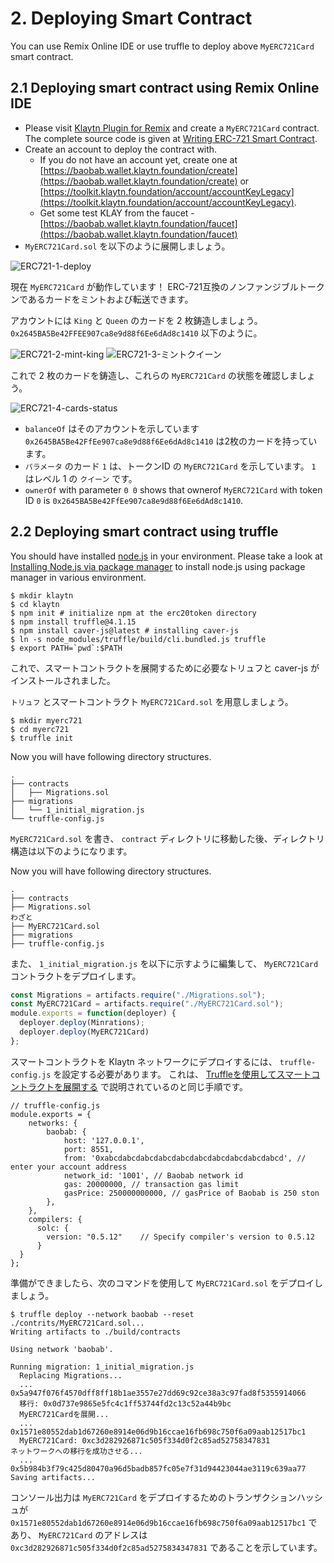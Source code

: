 # 2. Deploying Smart Contract

You can use Remix Online IDE or use truffle to deploy above `MyERC721Card` smart contract.

## 2.1 Deploying smart contract using Remix Online IDE <a id="2-1-deploying-smart-contract-using-klaytn-ide"></a>

* Please visit [Klaytn Plugin for Remix](https://ide.klaytn.foundation) and create a `MyERC721Card` contract. The complete source code is given at [Writing ERC-721 Smart Contract](1-erc721.md).
* Create an account to deploy the contract with.
  * If you do not have an account yet, create one at [https://baobab.wallet.klaytn.foundation/create](https://baobab.wallet.klaytn.foundation/create) or [https://toolkit.klaytn.foundation/account/accountKeyLegacy](https://toolkit.klaytn.foundation/account/accountKeyLegacy).
  * Get some test KLAY from the faucet - [https://baobab.wallet.klaytn.foundation/faucet](https://baobab.wallet.klaytn.foundation/faucet)
* `MyERC721Card.sol` を以下のように展開しましょう。

![ERC721-1-deploy](images/erc721-1-deploy.png)

現在 `MyERC721Card` が動作しています！ ERC-721互換のノンファンジブルトークンであるカードをミントおよび転送できます。

アカウントには `King` と `Queen` のカードを 2 枚鋳造しましょう。 `0x2645BA5Be42FFEE907ca8e9d88f6Ee6dAd8c1410` 以下のように。

![ERC721-2-mint-king](images/erc721-2-mint-king.png) ![ERC721-3-ミントクイーン](images/erc721-3-mint-queen.png)

これで 2 枚のカードを鋳造し、これらの `MyERC721Card` の状態を確認しましょう。

![ERC721-4-cards-status](images/erc721-4-cards-status.png)

* `balanceOf` はそのアカウントを示しています `0x2645BA5Be42FfEe907ca8e9d88f6Ee6dAd8c1410` は2枚のカードを持っています。
* `パラメータ` のカード `1` は、トークンID の `MyERC721Card` を示しています。 `1` はレベル 1 の `クイーン` です。
* `ownerOf` with parameter `0 0` shows that ownerof `MyERC721Card` with token ID `0` is `0x2645BA5Be42FfEe907ca8e9d88f6Ee6dAd8c1410`.

## 2.2 Deploying smart contract using truffle <a href="#2-2-deploying-smart-contract-using-truffle" id="2-2-deploying-smart-contract-using-truffle"></a>

You should have installed [node.js](https://nodejs.org/) in your environment. Please take a look at [Installing Node.js via package manager](https://nodejs.org/en/download/package-manager/) to install node.js using package manager in various environment.

```
$ mkdir klaytn
$ cd klaytn
$ npm init # initialize npm at the erc20token directory
$ npm install truffle@4.1.15
$ npm install caver-js@latest # installing caver-js
$ ln -s node_modules/truffle/build/cli.bundled.js truffle
$ export PATH=`pwd`:$PATH
```

これで、スマートコントラクトを展開するために必要なトリュフと caver-js がインストールされました。

`トリュフ` とスマートコントラクト `MyERC721Card.sol` を用意しましょう。

```
$ mkdir myerc721
$ cd myerc721
$ truffle init
```

Now you will have following directory structures.

```
.
├── contracts
│   ├── Migrations.sol
├── migrations
│   └── 1_initial_migration.js
└── truffle-config.js
```

`MyERC721Card.sol` を書き、 `contract` ディレクトリに移動した後、ディレクトリ構造は以下のようになります。

Now you will have following directory structures.

```
.
├── contracts
├── Migrations.sol
わざと
├── MyERC721Card.sol
├── migrations
├── truffle-config.js
```

また、 `1_initial_migration.js` を以下に示すように編集して、 `MyERC721Card` コントラクトをデプロイします。

```javascript
const Migrations = artifacts.require("./Migrations.sol");
const MyERC721Card = artifacts.require("./MyERC721Card.sol");
module.exports = function(deployer) {
  deployer.deploy(Minrations);
  deployer.deploy(MyERC721Card)
};
```

スマートコントラクトを Klaytn ネットワークにデプロイするには、 `truffle-config.js` を設定する必要があります。 これは、 [Truffleを使用してスマートコントラクトを展開する](../../../getting-started/quick-start/deploy-a-smart-contract.md#deploying-a-smart-contract-using-truffle) で説明されているのと同じ手順です。

```
// truffle-config.js
module.exports = {
    networks: {
        baobab: {
            host: '127.0.0.1',
            port: 8551,
            from: '0xabcdabcdabcdabcdabcdabcdabcdabcdabcdabcd', // enter your account address
            network_id: '1001', // Baobab network id
            gas: 20000000, // transaction gas limit
            gasPrice: 250000000000, // gasPrice of Baobab is 250 ston
        },
    },
    compilers: {
      solc: {
        version: "0.5.12"    // Specify compiler's version to 0.5.12
      }
  }
};
```

準備ができましたら、次のコマンドを使用して `MyERC721Card.sol` をデプロイしましょう。

```
$ truffle deploy --network baobab --reset
./contrits/MyERC721Card.sol...
Writing artifacts to ./build/contracts

Using network 'baobab'.

Running migration: 1_initial_migration.js
  Replacing Migrations...
  ... 0x5a947f076f4570dff8ff18b1ae3557e27dd69c92ce38a3c97fad8f5355914066
  移行: 0x0d737e9865e5fc4c1ff53744fd2c13c52a44b9bc
  MyERC721Cardを展開...
  ... 0x1571e80552dab1d67260e8914e06d9b16ccae16fb698c750f6a09aab12517bc1
  MyERC721Card: 0xc3d282926871c505f334d0f2c85ad52758347831
ネットワークへの移行を成功させる...
  ... 0x5b984b3f79c425d80470a96d5badb857fc05e7f31d94423044ae3119c639aa77
Saving artifacts...
```

コンソール出力は `MyERC721Card` をデプロイするためのトランザクションハッシュが `0x1571e80552dab1d67260e8914e06d9b16ccae16fb698c750f6a09aab12517bc1` であり、 `MyERC721Card` のアドレスは `0xc3d282926871c505f334d0f2c85ad5275834347831` であることを示しています。
